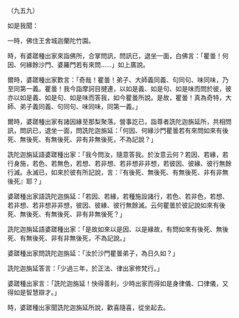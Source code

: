 （九五九）

如是我聞：

一時，佛住王舍城迦蘭陀竹園。

時，有婆蹉種出家來詣佛所，合掌問訊，問訊已，退坐一面，白佛言：「瞿曇！何因、何緣餘沙門、婆羅門若有來問……」如上廣說。

爾時，婆蹉種出家歎言：「奇哉！瞿曇！弟子、大師義同義、句同句、味同味，乃至同第一義。瞿曇！我今詣摩訶目揵連，以如是義、如是句、如是味而問於彼，彼亦以如是義、如是句、如是味而答我，如今瞿曇所說。是故，瞿曇！真為奇特，大師、弟子義同義、句同句、味同味，同第一義。」

爾時，婆蹉種出家有諸因緣至那梨聚落。營事訖已，詣尊者詵陀迦旃延所，共相問訊，問訊已，退坐一面，問詵陀迦旃延：「何因、何緣沙門瞿曇若有來問如來有後死、無後死、有無後死、非有非無後死，不為記說？」

詵陀迦旃延語婆蹉種出家：「我今問汝，隨意答我。於汝意云何？若因、若緣，若行身施，若色、若無色，若想、若非想、若非想非非想，若彼因、彼緣、彼行無餘行滅。永滅已，如來於彼有所記說，言：『有後死、無後死、有無後死、非有非無後死』耶？」

婆蹉種出家語詵陀迦旃延：「若因、若緣，若種施設諸行，若色、若非色，若想、若非想、若非想非非想，彼因、彼緣、彼行無餘滅。云何瞿曇於彼記說如來有後死、無後死、有無後死、非有非無後死？」

詵陀迦旃延語婆蹉種出家：「是故如來以是因、以是緣故，有問如來有後死、無後死、有無後死、非有非無後死，不為記說。」

婆蹉種出家問詵陀迦旃延：「汝於沙門瞿曇弟子，為日久如？」

詵陀迦旃延答言：「少過三年，於正法、律出家修梵行。」

婆蹉種出家言：「詵陀迦旃延！快得善利，少時出家而得如是身律儀、口律儀，又得如是智慧辯才。」

時，婆蹉種出家聞詵陀迦旃延所說，歡喜隨喜，從坐起去。







